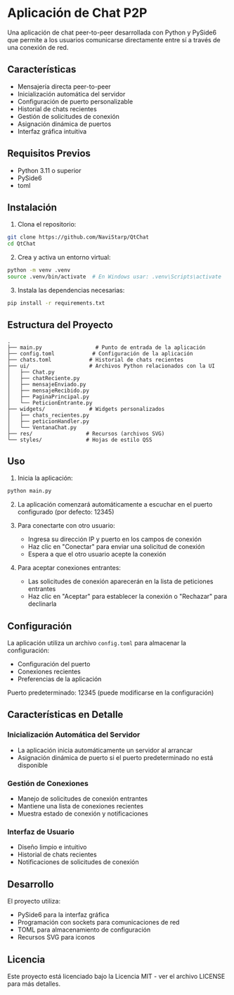 # Aplicación de Chat P2P

Una aplicación de chat peer-to-peer desarrollada con Python y PySide6 que permite a los usuarios comunicarse directamente entre sí a través de una conexión de red.

## Características

- Mensajería directa peer-to-peer
- Inicialización automática del servidor
- Configuración de puerto personalizable
- Historial de chats recientes
- Gestión de solicitudes de conexión
- Asignación dinámica de puertos
- Interfaz gráfica intuitiva

## Requisitos Previos

- Python 3.11 o superior
- PySide6
- toml

## Instalación

1. Clona el repositorio:
```bash
git clone https://github.com/NaviStarp/QtChat
cd QtChat
```

2. Crea y activa un entorno virtual:
```bash
python -m venv .venv
source .venv/bin/activate  # En Windows usar: .venv\Scripts\activate
```

3. Instala las dependencias necesarias:
```bash
pip install -r requirements.txt
```

## Estructura del Proyecto

```
.
├── main.py                 # Punto de entrada de la aplicación
├── config.toml            # Configuración de la aplicación
├── chats.toml            # Historial de chats recientes
├── ui/                   # Archivos Python relacionados con la UI
│   ├── Chat.py
│   ├── chatReciente.py
│   ├── mensajeEnviado.py
│   ├── mensajeRecibido.py
│   ├── PaginaPrincipal.py
│   └── PeticionEntrante.py
├── widgets/              # Widgets personalizados
│   ├── chats_recientes.py
│   ├── peticionHandler.py
│   └── VentanaChat.py
├── res/                 # Recursos (archivos SVG)
└── styles/              # Hojas de estilo QSS
```

## Uso

1. Inicia la aplicación:
```bash
python main.py
```

2. La aplicación comenzará automáticamente a escuchar en el puerto configurado (por defecto: 12345)

3. Para conectarte con otro usuario:
   - Ingresa su dirección IP y puerto en los campos de conexión
   - Haz clic en "Conectar" para enviar una solicitud de conexión
   - Espera a que el otro usuario acepte la conexión

4. Para aceptar conexiones entrantes:
   - Las solicitudes de conexión aparecerán en la lista de peticiones entrantes
   - Haz clic en "Aceptar" para establecer la conexión o "Rechazar" para declinarla

## Configuración

La aplicación utiliza un archivo `config.toml` para almacenar la configuración:
- Configuración del puerto
- Conexiones recientes
- Preferencias de la aplicación

Puerto predeterminado: 12345 (puede modificarse en la configuración)

## Características en Detalle

### Inicialización Automática del Servidor
- La aplicación inicia automáticamente un servidor al arrancar
- Asignación dinámica de puerto si el puerto predeterminado no está disponible

### Gestión de Conexiones
- Manejo de solicitudes de conexión entrantes
- Mantiene una lista de conexiones recientes
- Muestra estado de conexión y notificaciones

### Interfaz de Usuario
- Diseño limpio e intuitivo
- Historial de chats recientes
- Notificaciones de solicitudes de conexión

## Desarrollo

El proyecto utiliza:
- PySide6 para la interfaz gráfica
- Programación con sockets para comunicaciones de red
- TOML para almacenamiento de configuración
- Recursos SVG para iconos

## Licencia

Este proyecto está licenciado bajo la Licencia MIT - ver el archivo LICENSE para más detalles.
